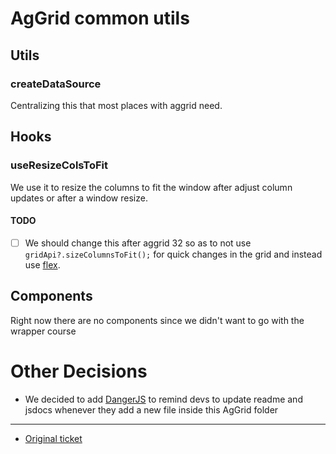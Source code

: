 # AgGrid common utils

## Utils

### createDataSource

Centralizing this that most places with aggrid need.

## Hooks

### useResizeColsToFit

We use it to resize the columns to fit the window after adjust column updates or after a window resize.

#### TODO

- [ ] We should change this after aggrid 32 so as to not use `gridApi?.sizeColumnsToFit();` for quick changes in the
  grid and
  instead use [flex](https://www.ag-grid.com/react-data-grid/column-sizing/#column-flex).

## Components

Right now there are no components since we didn't want to go with the wrapper course

# Other Decisions

- We decided to add [DangerJS](https://danger.systems/js/) to remind devs to update readme and jsdocs whenever they add
  a new file inside this AgGrid folder

---

- [Original ticket](https://showseekerpilot.atlassian.net/browse/PLT-1575)

